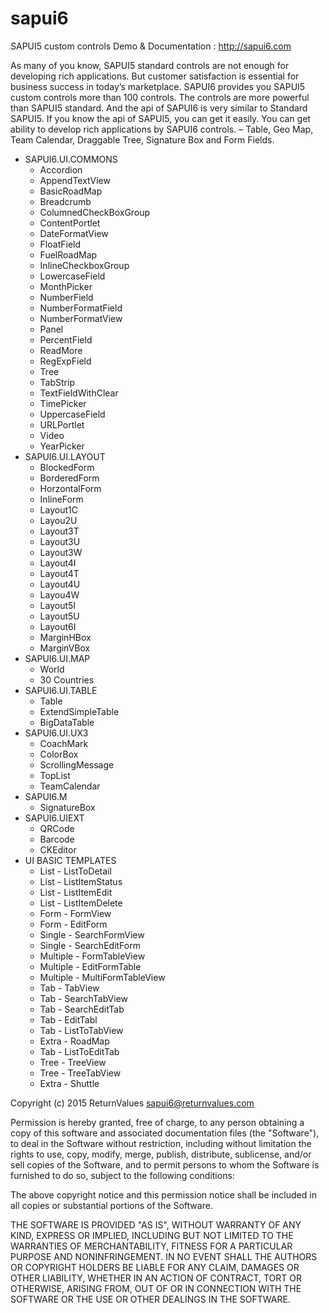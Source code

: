 # sapui6
SAPUI5 custom controls
Demo & Documentation : <a href="http://sapui6.com" target="_blank">http://sapui6.com</a>

As many of you know, SAPUI5 standard controls are not enough for developing rich applications. But customer satisfaction is essential for business success in today’s marketplace. SAPUI6 provides you SAPUI5 custom controls more than 100 controls. The controls are more powerful than SAPUI5 standard. And the api of SAPUI6 is very similar to Standard SAPUI5. If you know the api of SAPUI5, you can get it easily. You can get ability to develop rich applications by SAPUI6 controls. – Table, Geo Map, Team Calendar, Draggable Tree, Signature Box and Form Fields.


<ul>
<li>SAPUI6.UI.COMMONS
<ul>
<li>Accordion</li>
<li>AppendTextView</li>
<li>BasicRoadMap</li>
<li>Breadcrumb</li>
<li>ColumnedCheckBoxGroup</li>
<li>ContentPortlet</li>
<li>DateFormatView</li>
<li>FloatField</li>
<li>FuelRoadMap</li>
<li>InlineCheckboxGroup</li>
<li>LowercaseField</li>
<li>MonthPicker</li>
<li>NumberField</li>
<li>NumberFormatField</li>
<li>NumberFormatView</li>
<li>Panel</li>
<li>PercentField</li>
<li>ReadMore</li>
<li>RegExpField</li>
<li>Tree</li>
<li>TabStrip</li>
<li>TextFieldWithClear</li>
<li>TimePicker</li>
<li>UppercaseField</li>
<li>URLPortlet</li>
<li>Video</li>
<li>YearPicker</li>
</ul>
</li>
<li>SAPUI6.UI.LAYOUT
<ul><li>BlockedForm</li>
<li>BorderedForm</li>
<li>HorzontalForm</li>
<li>InlineForm</li>
<li>Layout1C</li>
<li>Layou2U</li>
<li>Layout3T</li>
<li>Layout3U</li>
<li>Layout3W</li>
<li>Layout4I</li>
<li>Layout4T</li>
<li>Layout4U</li>
<li>Layou4W</li>
<li>Layout5I</li>
<li>Layout5U</li>
<li>Layout6I</li>
<li>MarginHBox</li>
<li>MarginVBox</li>
</ul>
</li>
<li>
SAPUI6.UI.MAP
<ul>
<li>World</li>
<li>30 Countries</li>
</ul>
</li>
<li>
SAPUI6.UI.TABLE
<ul>
<li>Table</li>
<li>ExtendSimpleTable</li>
<li>BigDataTable</li>
</ul>
</li>
<li>
SAPUI6.UI.UX3
<ul>
<li>CoachMark</li>
<li>ColorBox</li>
<li>ScrollingMessage</li>
<li>TopList</li>
<li>TeamCalendar</li>
</ul>
</li>
<li>
SAPUI6.M
<ul>
<li>SignatureBox</li>
</ul>
</li>
<li>
SAPUI6.UIEXT
<ul>
<li>QRCode</li>
<li>Barcode</li>
<li>CKEditor</li>
</ul>
</li>
<li>
UI BASIC TEMPLATES
<ul>
<li>List - ListToDetail</li>
<li>List - ListItemStatus</li>
<li>List - ListItemEdit</li>
<li>List - ListItemDelete</li>
<li>Form - FormView</li>
<li>Form - EditForm</li>
<li>Single - SearchFormView</li>
<li>Single - SearchEditForm</li>
<li>Multiple - FormTableView</li>
<li>Multiple - EditFormTable</li>
<li>Multiple - MultiFormTableView</li>
<li>Tab - TabView</li>
<li>Tab - SearchTabView</li>
<li>Tab - SearchEditTab</li>
<li>Tab - EditTabl</li>
<li>Tab - ListToTabView</li>
<li>Extra - RoadMap</li>
<li>Tab - ListToEditTab</li>
<li>Tree - TreeView</li>
<li>Tree - TreeTabView</li>
<li>Extra - Shuttle</li>
</ul>
</li>
</ul>

Copyright (c) 2015 ReturnValues <sapui6@returnvalues.com>

Permission is hereby granted, free of charge, to any person
obtaining a copy of this software and associated documentation
files (the "Software"), to deal in the Software without
restriction, including without limitation the rights to use,
copy, modify, merge, publish, distribute, sublicense, and/or sell
copies of the Software, and to permit persons to whom the
Software is furnished to do so, subject to the following
conditions:

The above copyright notice and this permission notice shall be
included in all copies or substantial portions of the Software.

THE SOFTWARE IS PROVIDED "AS IS", WITHOUT WARRANTY OF ANY KIND,
EXPRESS OR IMPLIED, INCLUDING BUT NOT LIMITED TO THE WARRANTIES
OF MERCHANTABILITY, FITNESS FOR A PARTICULAR PURPOSE AND
NONINFRINGEMENT. IN NO EVENT SHALL THE AUTHORS OR COPYRIGHT
HOLDERS BE LIABLE FOR ANY CLAIM, DAMAGES OR OTHER LIABILITY,
WHETHER IN AN ACTION OF CONTRACT, TORT OR OTHERWISE, ARISING
FROM, OUT OF OR IN CONNECTION WITH THE SOFTWARE OR THE USE OR
OTHER DEALINGS IN THE SOFTWARE.
